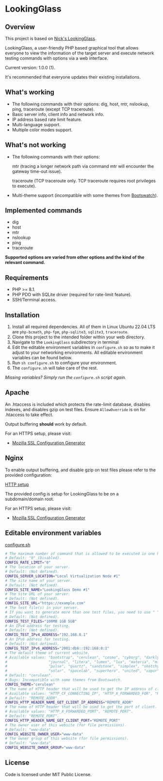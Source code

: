# LookingGlass

## Overview

This project is based on [Nick's LookingGlass](https://github.com/telephone/LookingGlass).

LookingGlass, a user-friendly PHP based graphical tool that allows everyone to view the information of the target server and execute network testing commands with options via a web interface.

Current version: 1.0.0 (1).

It's recommended that everyone updates their existing installations.

## What's working

* The following commands with their options: dig, host, mtr, nslookup, ping, traceroute (except TCP traceroute).
* Basic server info, client info and network info.
* IP address based rate limit feature.
* Multi-language support.
* Multiple color modes support.

## What's not working

* The following commands with their options:

    mtr (tracing a longer network path via command mtr will encounter the gateway time-out issue).

    traceroute (TCP traceroute only. TCP traceroute requires root privileges to execute).

* Multi-theme support (incompatible with some themes from [Bootswatch](https://bootswatch.com)).

## Implemented commands

* dig
* host
* mtr
* nslookup
* ping
* traceroute

__Supported options are varied from other options and the kind of the relevant command.__

## Requirements

* PHP >= 8.1.
* PHP PDO with SQLite driver (required for rate-limit feature).
* SSH/Terminal access.

## Installation

1. Install all required dependencies. All of them in Linux Ubuntu 22.04 LTS are `php-bcmath`, `php-fpm`, `php-sqlite3`, `sqlite3`, `traceroute`.
2. Clone this project to the intended folder within your web directory.
3. Navigate to the `LookingGlass` subdirectory in terminal
4. Edit the editable environment variables in `configure.sh` so as to make it adjust to your networking environments. All editable environment variables can be found below.
5. Run `sh configure.sh` to configure your environment.
6. The `configure.sh` will take care of the rest.

_Missing variables? Simply run the `configure.sh` script again._

## Apache

An .htaccess is included which protects the rate-limit database, disables indexes, and disables gzip on test files.
Ensure `AllowOverride` is on for .htaccess to take effect.

Output buffering __should__ work by default.

For an HTTPS setup, please visit:
- [Mozilla SSL Configuration Generator](https://ssl-config.mozilla.org)

## Nginx

To enable output buffering, and disable gzip on test files please refer to the provided configuration:

[HTTP setup](LookingGlass/lookingglass-http.nginx.conf)

The provided config is setup for LookingGlass to be on a subdomain/domain root.

For an HTTPS setup, please visit:
- [Mozilla SSL Configuration Generator](https://ssl-config.mozilla.org)

## Editable environment variables

[configure.sh](LookingGlass/configure.sh)

```sh
# The maximum number of command that is allowed to be executed in one hour per IP address.
# Default: "0" (Disabled).
CONFIG_RATE_LIMIT="0"
# The location of your server.
# Default: (Not defined).
CONFIG_SERVER_LOCATION="Local Virtualization Node #1"
# The site name of your server.
# Default: (Not defined).
CONFIG_SITE_NAME="LookingGlass Demo #1"
# The site URL of your server.
# Default: (Not defined).
CONFIG_SITE_URL="https://example.com"
# The test file(s) in your server.
# If you want to generate more than one test files, you need to use " " to split them.
# Default: (Not defined).
CONFIG_TEST_FILES="100MB 1GB 5GB"
# An IPv4 address for testing.
# Default: (Not defined).
CONFIG_TEST_IPv4_ADDRESS="192.168.0.1"
# An IPv6 address for testing.
# Default: (Not defined).
CONFIG_TEST_IPv6_ADDRESS="2001:db8::192:168:0:1"
# The default theme of current website.
# Available values: "bootstrap", "cerulean", "cosmo", "cyborg", "darkly", "flatly",
#                   "journal", "litera", "lumen", "lux", "materia", "minty", "morph",
#                   "pulse", "quartz", "sandstone", "simplex", "sketchy", "slate",
#                   "solar", "spacelab", "superhero", "united", "vapor", "yeti", "zephyr".
# Default: "cerulean".
# Bugs: Incompatible with some themes from Bootswatch.
CONFIG_THEME="cerulean"
# The name of HTTP header that will be used to get the IP address of client.
# Available values: "HTTP_CF_CONNECTING_IP", "HTTP_X_FORWARDED_FOR", "REMOTE_ADDR".
# Default: "REMOTE_ADDR".
CONFIG_HTTP_HEADER_NAME_GET_CLIENT_IP_ADDRESS="REMOTE_ADDR"
# The name of HTTP header that will be used to get the port of client.
# Available values: "HTTP_X_FORWARDED_PORT", "REMOTE_PORT".
# Default: "REMOTE_PORT".
CONFIG_HTTP_HEADER_NAME_GET_CLIENT_PORT="REMOTE_PORT"
# The owner user of this website (for file permissions).
# Default: "www-data".
CONFIG_WEBSITE_OWNER_USER="www-data"
# The owner group of this website (for file permissions).
# Default: "www-data".
CONFIG_WEBSITE_OWNER_GROUP="www-data"
```

## License

Code is licensed under MIT Public License.
